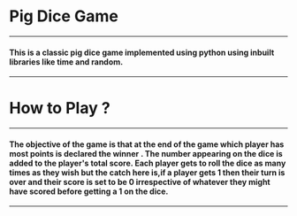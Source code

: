 # Pig Dice Game
---
#### This is a classic pig dice game implemented using python using inbuilt libraries like time and random.
---
# How to Play ?
---
#### The objective of the game is that at the end of the game which player has most points is declared the winner . The number appearing on the dice is added to the player's total score. Each player gets to roll the dice as many times as they wish but the catch here is,if a player gets 1 then their turn is over and their score is set to be 0 irrespective of whatever they might have scored before getting a 1 on the dice.
---

